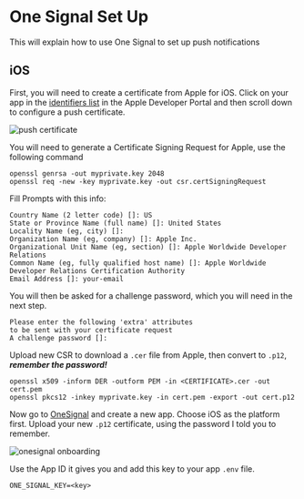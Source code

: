 # One Signal Set Up

This will explain how to use One Signal to set up push notifications

## iOS

First, you will need to create a certificate from Apple for iOS. Click on your app in the [identifiers list](https://developer.apple.com/account/resources/identifiers/list) in the Apple Developer Portal and then scroll down to configure a push certificate.

![push certificate](https://files-2h6hsvm7p.vercel.app)

You will need to generate a Certificate Signing Request for Apple, use the following command

```
openssl genrsa -out myprivate.key 2048
openssl req -new -key myprivate.key -out csr.certSigningRequest
```

Fill Prompts with this info:

```
Country Name (2 letter code) []: US
State or Province Name (full name) []: United States
Locality Name (eg, city) []:
Organization Name (eg, company) []: Apple Inc.
Organizational Unit Name (eg, section) []: Apple Worldwide Developer Relations
Common Name (eg, fully qualified host name) []: Apple Worldwide Developer Relations Certification Authority
Email Address []: your-email
```

You will then be asked for a challenge password, which you will need in the next step.

```
Please enter the following 'extra' attributes
to be sent with your certificate request
A challenge password []:
```

Upload new CSR to download a `.cer` file from Apple, then convert to `.p12`, **_remember the password!_**

```
openssl x509 -inform DER -outform PEM -in <CERTIFICATE>.cer -out cert.pem
openssl pkcs12 -inkey myprivate.key -in cert.pem -export -out cert.p12
```

Now go to [OneSignal](onesignal.com) and create a new app. Choose iOS as the platform first. Upload your new `.p12` certificate, using the password I told you to remember.

![onesignal onboarding](https://files-rb3fdjqiv.vercel.app)

Use the App ID it gives you and add this key to your app `.env` file.

```
ONE_SIGNAL_KEY=<key>
```

